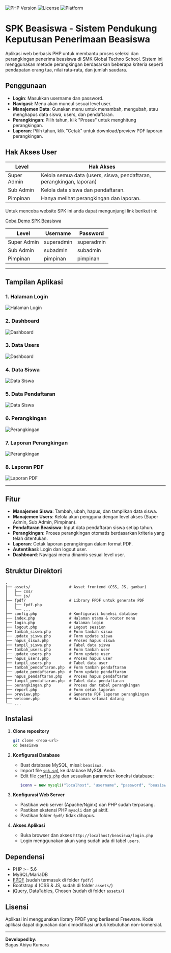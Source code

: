 ![PHP Version](https://img.shields.io/badge/php-%3E=5.6-blue)
![License](https://img.shields.io/badge/license-Freeware-green)
![Platform](https://img.shields.io/badge/platform-Web-blue)

# SPK Beasiswa - Sistem Pendukung Keputusan Penerimaan Beasiswa

Aplikasi web berbasis PHP untuk membantu proses seleksi dan perangkingan penerima beasiswa di SMK Global Techno School. Sistem ini menggunakan metode perangkingan berdasarkan beberapa kriteria seperti pendapatan orang tua, nilai rata-rata, dan jumlah saudara.

## Penggunaan

- **Login**: Masukkan username dan password.
- **Navigasi**: Menu akan muncul sesuai level user.
- **Manajemen Data**: Gunakan menu untuk menambah, mengubah, atau menghapus data siswa, users, dan pendaftaran.
- **Perangkingan**: Pilih tahun, klik "Proses" untuk menghitung perangkingan.
- **Laporan**: Pilih tahun, klik "Cetak" untuk download/preview PDF laporan perangkingan.

## Hak Akses User

| Level         | Hak Akses                                                                 |
|---------------|--------------------------------------------------------------------------|
| Super Admin   | Kelola semua data (users, siswa, pendaftaran, perangkingan, laporan)     |
| Sub Admin     | Kelola data siswa dan pendaftaran.                                      |
| Pimpinan      | Hanya melihat perangkingan dan laporan.                                 |

Untuk mencoba website SPK ini anda dapat mengunjungi link berikut ini:

[Coba Demo SPK Beasiswa](https://bagasabiyukumara.my.id/projects/spksaw/)

| Level        | Username    | Password    |
|--------------|-------------|-------------|
| Super Admin  | superadmin  | superadmin  |
| Sub Admin    | subadmin    | subadmin    |
| Pimpinan     | pimpinan    | pimpinan    |

---

## Tampilan Aplikasi

### 1. Halaman Login
![Halaman Login](assets/img/login.png)

### 2. Dashboard
![Dashboard](assets/img/dashboard.png)

### 3. Data Users
![Dashboard](assets/img/users.png)

### 4. Data Siswa
![Data Siswa](assets/img/data_siswa.png)

### 5. Data Pendaftaran
![Data Siswa](assets/img/data_pendaftaran.png)

### 6. Perangkingan
![Perangkingan](assets/img/perangkingan.png)

### 7. Laporan Perangkingan
![Perangkingan](assets/img/laporan_perangkingan.png)

### 8. Laporan PDF
![Laporan PDF](assets/img/laporan_pdf.png)

---

## Fitur

- **Manajemen Siswa**: Tambah, ubah, hapus, dan tampilkan data siswa.
- **Manajemen Users**: Kelola akun pengguna dengan level akses (Super Admin, Sub Admin, Pimpinan).
- **Pendaftaran Beasiswa**: Input data pendaftaran siswa setiap tahun.
- **Perangkingan**: Proses perangkingan otomatis berdasarkan kriteria yang telah ditentukan.
- **Laporan**: Cetak laporan perangkingan dalam format PDF.
- **Autentikasi**: Login dan logout user.
- **Dashboard**: Navigasi menu dinamis sesuai level user.

## Struktur Direktori

```
.
├── assets/                 # Asset frontend (CSS, JS, gambar)
│   ├── css/
│   └── js/
├── fpdf/                   # Library FPDF untuk generate PDF
│   ├── fpdf.php
│   └── ...
├── config.php              # Konfigurasi koneksi database
├── index.php               # Halaman utama & router menu
├── login.php               # Halaman login
├── logout.php              # Logout session
├── tambah_siswa.php        # Form tambah siswa
├── update_siswa.php        # Form update siswa
├── hapus_siswa.php         # Proses hapus siswa
├── tampil_siswa.php        # Tabel data siswa
├── tambah_users.php        # Form tambah user
├── update_users.php        # Form update user
├── hapus_users.php         # Proses hapus user
├── tampil_users.php        # Tabel data user
├── tambah_pendaftaran.php  # Form tambah pendaftaran
├── update_pendaftaran.php  # Form update pendaftaran
├── hapus_pendaftaran.php   # Proses hapus pendaftaran
├── tampil_pendaftaran.php  # Tabel data pendaftaran
├── perangkingan.php        # Proses dan tabel perangkingan
├── report.php              # Form cetak laporan
├── preview.php             # Generate PDF laporan perangkingan
├── welcome.php             # Halaman selamat datang
└── ...
```

## Instalasi

1. **Clone repository**
   ```sh
   git clone <repo-url>
   cd beasiswa
   ```

2. **Konfigurasi Database**
   - Buat database MySQL, misal: `beasiswa`.
   - Import file [`spk.sql`](database/spk.sql) ke database MySQL Anda.
   - Edit file [`config.php`](config.php) dan sesuaikan parameter koneksi database:
     ```php
     $conn = new mysqli("localhost", "username", "password", "beasiswa");
     ```

3. **Konfigurasi Web Server**
   - Pastikan web server (Apache/Nginx) dan PHP sudah terpasang.
   - Pastikan ekstensi PHP `mysqli` dan `gd` aktif.
   - Pastikan folder `fpdf/` tidak dihapus.

4. **Akses Aplikasi**
   - Buka browser dan akses `http://localhost/beasiswa/login.php`
   - Login menggunakan akun yang sudah ada di tabel `users`.

## Dependensi

- PHP >= 5.6
- MySQL/MariaDB
- [FPDF](https://www.fpdf.org/) (sudah termasuk di folder `fpdf/`)
- Bootstrap 4 (CSS & JS, sudah di folder `assets/`)
- jQuery, DataTables, Chosen (sudah di folder `assets/`)

## Lisensi

Aplikasi ini menggunakan library FPDF yang berlisensi Freeware. Kode aplikasi dapat digunakan dan dimodifikasi untuk kebutuhan non-komersial.

---

**Developed by:**  
Bagas Abiyu Kumara
